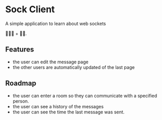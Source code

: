 # Sock Client

A simple application to learn about web sockets

🧦🧦🧦 + 🔌🔌.

## Features

- the user can edit the message page
- the other users are automatically updated of the last page

## Roadmap

- the user can enter a room so they can communicate with a specified person.
- the user can see a history of the messages
- the user can see the time the last message was sent.
